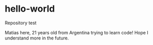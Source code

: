 # hello-world
Repository test 

Matias here, 21 years old from Argentina trying to learn code! Hope I understand more in the future.
